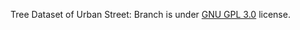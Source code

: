Tree Dataset of Urban Street: Branch is under [GNU GPL 3.0](https://www.gnu.org/licenses/gpl-3.0.en.html) license.
